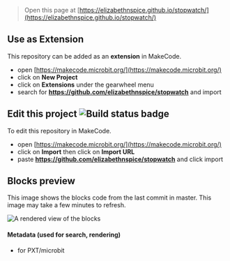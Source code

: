 
> Open this page at [https://elizabethnspice.github.io/stopwatch/](https://elizabethnspice.github.io/stopwatch/)

## Use as Extension

This repository can be added as an **extension** in MakeCode.

* open [https://makecode.microbit.org/](https://makecode.microbit.org/)
* click on **New Project**
* click on **Extensions** under the gearwheel menu
* search for **https://github.com/elizabethnspice/stopwatch** and import

## Edit this project ![Build status badge](https://github.com/elizabethnspice/stopwatch/workflows/MakeCode/badge.svg)

To edit this repository in MakeCode.

* open [https://makecode.microbit.org/](https://makecode.microbit.org/)
* click on **Import** then click on **Import URL**
* paste **https://github.com/elizabethnspice/stopwatch** and click import

## Blocks preview

This image shows the blocks code from the last commit in master.
This image may take a few minutes to refresh.

![A rendered view of the blocks](https://github.com/elizabethnspice/stopwatch/raw/master/.github/makecode/blocks.png)

#### Metadata (used for search, rendering)

* for PXT/microbit
<script src="https://makecode.com/gh-pages-embed.js"></script><script>makeCodeRender("{{ site.makecode.home_url }}", "{{ site.github.owner_name }}/{{ site.github.repository_name }}");</script>
